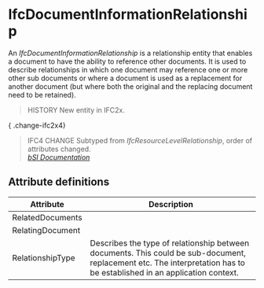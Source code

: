 IfcDocumentInformationRelationship
==================================
An _IfcDocumentInformationRelationship_ is a relationship entity that enables
a document to have the ability to reference other documents. It is used to
describe relationships in which one document may reference one or more other
sub documents or where a document is used as a replacement for another
document (but where both the original and the replacing document need to be
retained).  
  
> HISTORY  New entity in IFC2x.  
  
{ .change-ifc2x4}  
> IFC4 CHANGE  Subtyped from _IfcResourceLevelRelationship_, order of
> attributes changed.  
[ _bSI
Documentation_](https://standards.buildingsmart.org/IFC/DEV/IFC4_2/FINAL/HTML/schema/ifcexternalreferenceresource/lexical/ifcdocumentinformationrelationship.htm)


Attribute definitions
---------------------
| Attribute        | Description                                                                                                                                                            |
|------------------|------------------------------------------------------------------------------------------------------------------------------------------------------------------------|
| RelatedDocuments |                                                                                                                                                                        |
| RelatingDocument |                                                                                                                                                                        |
| RelationshipType | Describes the type of relationship between documents. This could be sub-document, replacement etc. The interpretation has to be established in an application context. |

